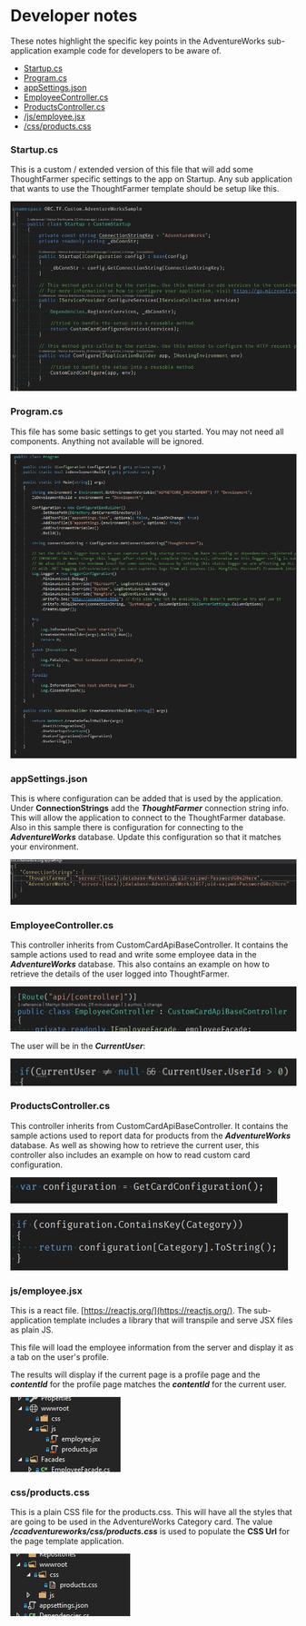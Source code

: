 # Developer notes

These notes highlight the specific key points in the AdventureWorks sub-application example code for developers to be aware of. 

* [Startup.cs](https://community.thoughtfarmer.com/content/111837/developer-notes#startup)
* [Program.cs](https://community.thoughtfarmer.com/content/111837/developer-notes#program)
* [appSettings.json](https://community.thoughtfarmer.com/content/111837/developer-notes#appsettings)
* [EmployeeController.cs](https://community.thoughtfarmer.com/content/111837/developer-notes#employee)
* [ProductsController.cs](https://community.thoughtfarmer.com/content/111837/developer-notes#products)
* [/js/employee.jsx](https://community.thoughtfarmer.com/content/111837/developer-notes#jsemployee)
* [/css/products.css](https://community.thoughtfarmer.com/content/111837/developer-notes#cssproduct)

### Startup.cs <a id="startup"></a>

This is a custom / extended version of this file that will add some ThoughtFarmer specific settings to the app on Startup. Any sub application that wants to use the ThoughtFarmer template should be setup like this.

![](../../../.gitbook/assets/11%20%282%29.png)

### Program.cs <a id="program"></a>

This file has some basic settings to get you started. You may not need all components. Anything not available will be ignored.

![](../../../.gitbook/assets/12%20%283%29.png)

### appSettings.json <a id="appsettings"></a>

This is where configuration can be added that is used by the application. Under **ConnectionStrings** add the _**ThoughtFarmer**_ connection string info. This will allow the application to connect to the ThoughtFarmer database. Also in this sample there is configuration for connecting to the _**AdventureWorks**_ database. Update this configuration so that it matches your environment.

![](../../../.gitbook/assets/13.png)

### EmployeeController.cs <a id="employee"></a>

This controller inherits from CustomCardApiBaseController. It contains the sample actions used to read and write some employee data in the _**AdventureWorks**_ database. This also contains an example on how to retrieve the details of the user logged into ThoughtFarmer.

![](../../../.gitbook/assets/14%20%281%29.png)

The user will be in the _**CurrentUser**_:

![](../../../.gitbook/assets/15%20%282%29.png)

### ProductsController.cs <a id="products"></a>

This controller inherits from CustomCardApiBaseController. It contains the sample actions used to report data for products from the _**AdventureWorks**_ database. As well as showing how to retrieve the current user, this controller also includes an example on how to read custom card configuration.  


![](../../../.gitbook/assets/16%20%281%29.png)

![](../../../.gitbook/assets/17.png)

### js/employee.jsx

This is a react file. [https://reactjs.org/](https://reactjs.org/). The sub-application template includes a library that will transpile and serve JSX files as plain JS.  
  
This file will load the employee information from the server and display it as a tab on the user's profile.  
  
The results will display if the current page is a profile page and the _**contentId**_ for the profile page matches the _**contentId**_ for the current user.

![](../../../.gitbook/assets/18%20%281%29.png)

### css/products.css <a id="cssproduct"></a>

This is a plain CSS file for the products.css. This will have all the styles that are going to be used in the AdventureWorks Category card. The value _**/ccadventureworks/css/products.css**_ is used to populate the **CSS Url** for the page template application.   


![](../../../.gitbook/assets/19%20%281%29.png)

